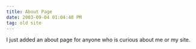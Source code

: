```yaml
---
title: About Page
date: 2003-09-04 01:04:48 PM
tag: old site
---
```


I just added an about page for anyone who is curious about me or my site.
